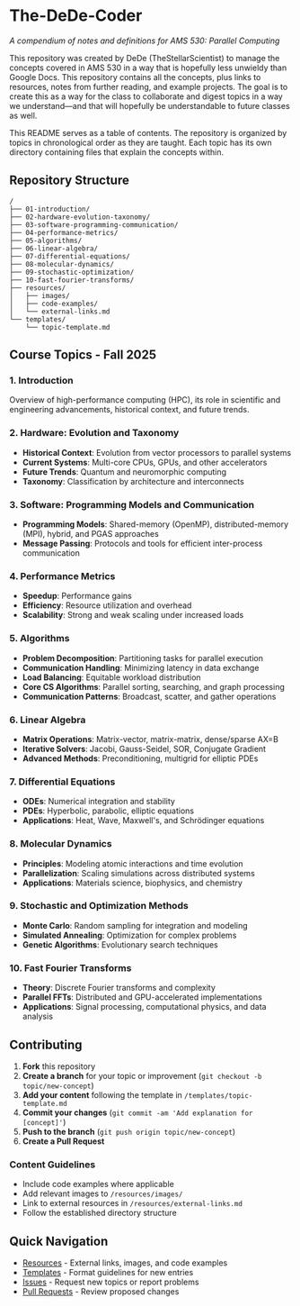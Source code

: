 # The-DeDe-Coder
*A compendium of notes and definitions for AMS 530: Parallel Computing*

This repository was created by DeDe (TheStellarScientist) to manage the concepts covered in AMS 530 in a way that is hopefully less unwieldy than Google Docs. This repository contains all the concepts, plus links to resources, notes from further reading, and example projects. The goal is to create this as a way for the class to collaborate and digest topics in a way we understand—and that will hopefully be understandable to future classes as well.

This README serves as a table of contents. The repository is organized by topics in chronological order as they are taught. Each topic has its own directory containing files that explain the concepts within.

## Repository Structure

```
/
├── 01-introduction/
├── 02-hardware-evolution-taxonomy/
├── 03-software-programming-communication/
├── 04-performance-metrics/
├── 05-algorithms/
├── 06-linear-algebra/
├── 07-differential-equations/
├── 08-molecular-dynamics/
├── 09-stochastic-optimization/
├── 10-fast-fourier-transforms/
├── resources/
│   ├── images/
│   ├── code-examples/
│   └── external-links.md
└── templates/
    └── topic-template.md
```

## Course Topics - Fall 2025

### 1. Introduction
Overview of high-performance computing (HPC), its role in scientific and engineering advancements, historical context, and future trends.

### 2. Hardware: Evolution and Taxonomy
- **Historical Context**: Evolution from vector processors to parallel systems
- **Current Systems**: Multi-core CPUs, GPUs, and other accelerators
- **Future Trends**: Quantum and neuromorphic computing
- **Taxonomy**: Classification by architecture and interconnects

### 3. Software: Programming Models and Communication
- **Programming Models**: Shared-memory (OpenMP), distributed-memory (MPI), hybrid, and PGAS approaches
- **Message Passing**: Protocols and tools for efficient inter-process communication

### 4. Performance Metrics
- **Speedup**: Performance gains
- **Efficiency**: Resource utilization and overhead
- **Scalability**: Strong and weak scaling under increased loads

### 5. Algorithms
- **Problem Decomposition**: Partitioning tasks for parallel execution
- **Communication Handling**: Minimizing latency in data exchange
- **Load Balancing**: Equitable workload distribution
- **Core CS Algorithms**: Parallel sorting, searching, and graph processing
- **Communication Patterns**: Broadcast, scatter, and gather operations

### 6. Linear Algebra
- **Matrix Operations**: Matrix-vector, matrix-matrix, dense/sparse AX=B
- **Iterative Solvers**: Jacobi, Gauss-Seidel, SOR, Conjugate Gradient
- **Advanced Methods**: Preconditioning, multigrid for elliptic PDEs

### 7. Differential Equations
- **ODEs**: Numerical integration and stability
- **PDEs**: Hyperbolic, parabolic, elliptic equations
- **Applications**: Heat, Wave, Maxwell's, and Schrödinger equations

### 8. Molecular Dynamics
- **Principles**: Modeling atomic interactions and time evolution
- **Parallelization**: Scaling simulations across distributed systems
- **Applications**: Materials science, biophysics, and chemistry

### 9. Stochastic and Optimization Methods
- **Monte Carlo**: Random sampling for integration and modeling
- **Simulated Annealing**: Optimization for complex problems
- **Genetic Algorithms**: Evolutionary search techniques

### 10. Fast Fourier Transforms
- **Theory**: Discrete Fourier transforms and complexity
- **Parallel FFTs**: Distributed and GPU-accelerated implementations
- **Applications**: Signal processing, computational physics, and data analysis

## Contributing

1. **Fork** this repository
2. **Create a branch** for your topic or improvement (`git checkout -b topic/new-concept`)
3. **Add your content** following the template in `/templates/topic-template.md`
4. **Commit your changes** (`git commit -am 'Add explanation for [concept]'`)
5. **Push to the branch** (`git push origin topic/new-concept`)
6. **Create a Pull Request**

### Content Guidelines
- Include code examples where applicable
- Add relevant images to `/resources/images/`
- Link to external resources in `/resources/external-links.md`
- Follow the established directory structure

## Quick Navigation
- [Resources](/resources/) - External links, images, and code examples
- [Templates](/templates/) - Format guidelines for new entries
- [Issues](../../issues) - Request new topics or report problems
- [Pull Requests](../../pulls) - Review proposed changes
